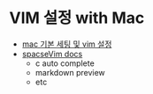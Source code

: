 # VIM 설정 with Mac

- [mac 기본 세팅 및 vim 설정](https://subicura.com/2017/11/22/mac-os-development-environment-setup.html)
- [spacseVim docs](https://spacevim.org/)
  - c auto complete
  - markdown preview
  - etc


